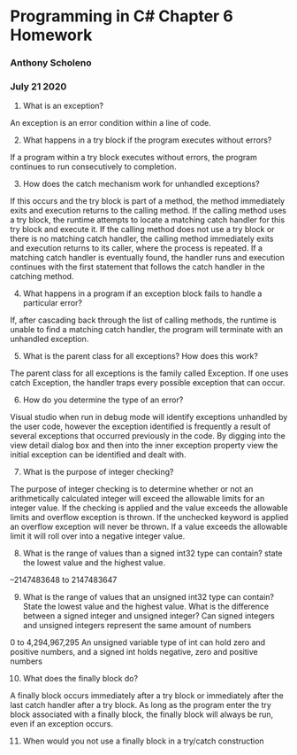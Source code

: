 # Programming in C# Chapter 6 Homework
### Anthony Scholeno
### July 21 2020


1. What is an exception?

An exception is an error condition within a line of code.

2. What happens in a try block if the program executes without errors?

If a program within a try block executes without errors, the program continues to run consecutively to completion.

3. How does the catch mechanism work for unhandled exceptions?

If this occurs and the try block is part of a method, the method immediately exits and execution returns to the calling method. If the calling method uses a try block, the runtime attempts to locate a matching catch handler for this try block and execute it.  If the calling method does not use a try block or there is no matching catch handler, the calling method immediately exits and execution returns to its caller, where the process is repeated.  If a matching catch handler is eventually found, the handler runs and execution continues with the first statement that follows the catch handler in the catching method.

4. What happens in a program if an exception block fails to handle a particular error?

If, after cascading back through the list of calling methods, the runtime is unable to find a matching catch handler, the program will terminate with an unhandled exception.

5. What is the parent class for all exceptions? How does this work?

The parent class for all exceptions is the family called Exception.  If one uses catch Exception, the handler traps every possible exception that can occur.

6. How do you determine the type of an error?

Visual studio when run in debug mode will identify exceptions unhandled by the user code, however the exception identified is frequently a result of several exceptions that occurred previously in the code.  By digging into the view detail dialog box and then into the inner exception property view the initial exception can be identified and dealt with.

7. What is the purpose of integer checking?

The purpose of integer checking is to determine whether or not an arithmetically calculated integer will exceed the allowable limits for an integer value.  If the checking is applied and the value exceeds the allowable limits and overflow exception is thrown.  If the unchecked keyword is applied an overflow exception will never be thrown.  If a value exceeds the allowable limit it will roll over into a negative integer value.

8. What is the range of values than a signed int32 type can contain? state the lowest value and the highest value.

–2147483648 to 2147483647

9. What is the range of values that an unsigned int32 type can contain? State the lowest value and the highest value. What is the difference between a signed integer and unsigned integer? Can signed integers and unsigned integers represent the same amount of numbers

0 to 4,294,967,295  An unsigned variable type of int can hold zero and positive numbers, and a signed int holds negative, zero and positive numbers

10. What does the finally block do?

A finally block occurs immediately after a try block or immediately after the last catch handler after a try block.  As long as the program enter the try block associated with a finally block, the finally block will always be run, even if an exception occurs.

11. When would you not use a finally block in a try/catch construction

